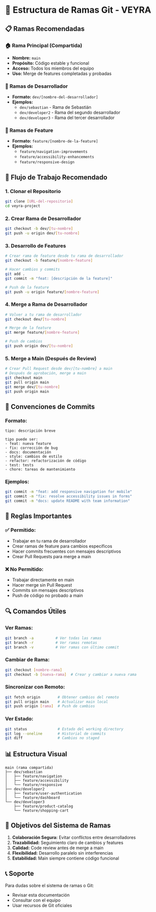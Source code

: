 # 🌿 **Estructura de Ramas Git - VEYRA**

## 📋 **Ramas Recomendadas**

### 🏠 **Rama Principal (Compartida)**
- **Nombre:** `main`
- **Propósito:** Código estable y funcional
- **Acceso:** Todos los miembros del equipo
- **Uso:** Merge de features completadas y probadas

### 👤 **Ramas de Desarrollador**
- **Formato:** `dev/[nombre-del-desarrollador]`
- **Ejemplos:**
  - `dev/sebastian` - Rama de Sebastián
  - `dev/developer2` - Rama del segundo desarrollador
  - `dev/developer3` - Rama del tercer desarrollador

### 🚀 **Ramas de Feature**
- **Formato:** `feature/[nombre-de-la-feature]`
- **Ejemplos:**
  - `feature/navigation-improvements`
  - `feature/accessibility-enhancements`
  - `feature/responsive-design`

## 🔄 **Flujo de Trabajo Recomendado**

### 1. **Clonar el Repositorio**
```bash
git clone [URL-del-repositorio]
cd veyra-project
```

### 2. **Crear Rama de Desarrollador**
```bash
git checkout -b dev/[tu-nombre]
git push -u origin dev/[tu-nombre]
```

### 3. **Desarrollo de Features**
```bash
# Crear rama de feature desde tu rama de desarrollador
git checkout -b feature/[nombre-feature]

# Hacer cambios y commits
git add .
git commit -m "feat: [descripción de la feature]"

# Push de la feature
git push -u origin feature/[nombre-feature]
```

### 4. **Merge a Rama de Desarrollador**
```bash
# Volver a tu rama de desarrollador
git checkout dev/[tu-nombre]

# Merge de la feature
git merge feature/[nombre-feature]

# Push de cambios
git push origin dev/[tu-nombre]
```

### 5. **Merge a Main (Después de Review)**
```bash
# Crear Pull Request desde dev/[tu-nombre] a main
# Después de aprobación, merge a main
git checkout main
git pull origin main
git merge dev/[tu-nombre]
git push origin main
```

## 📝 **Convenciones de Commits**

### **Formato:**
```
tipo: descripción breve

tipo puede ser:
- feat: nueva feature
- fix: corrección de bug
- docs: documentación
- style: cambios de estilo
- refactor: refactorización de código
- test: tests
- chore: tareas de mantenimiento
```

### **Ejemplos:**
```bash
git commit -m "feat: add responsive navigation for mobile"
git commit -m "fix: resolve accessibility issues in forms"
git commit -m "docs: update README with team information"
```

## 🚨 **Reglas Importantes**

### ✅ **Permitido:**
- Trabajar en tu rama de desarrollador
- Crear ramas de feature para cambios específicos
- Hacer commits frecuentes con mensajes descriptivos
- Crear Pull Requests para merge a main

### ❌ **No Permitido:**
- Trabajar directamente en main
- Hacer merge sin Pull Request
- Commits sin mensajes descriptivos
- Push de código no probado a main

## 🔍 **Comandos Útiles**

### **Ver Ramas:**
```bash
git branch -a          # Ver todas las ramas
git branch -r          # Ver ramas remotas
git branch -v          # Ver ramas con último commit
```

### **Cambiar de Rama:**
```bash
git checkout [nombre-rama]
git checkout -b [nueva-rama]  # Crear y cambiar a nueva rama
```

### **Sincronizar con Remoto:**
```bash
git fetch origin        # Obtener cambios del remoto
git pull origin main    # Actualizar main local
git push origin [rama]  # Push de cambios
```

### **Ver Estado:**
```bash
git status              # Estado del working directory
git log --oneline       # Historial de commits
git diff                # Cambios no staged
```

## 📊 **Estructura Visual**

```
main (rama compartida)
├── dev/sebastian
│   ├── feature/navigation
│   ├── feature/accessibility
│   └── feature/responsive
├── dev/developer2
│   ├── feature/user-authentication
│   └── feature/dashboard
└── dev/developer3
    ├── feature/product-catalog
    └── feature/shopping-cart
```

## 🎯 **Objetivos del Sistema de Ramas**

1. **Colaboración Segura:** Evitar conflictos entre desarrolladores
2. **Trazabilidad:** Seguimiento claro de cambios y features
3. **Calidad:** Code review antes de merge a main
4. **Flexibilidad:** Desarrollo paralelo sin interferencias
5. **Estabilidad:** Main siempre contiene código funcional

## 📞 **Soporte**

Para dudas sobre el sistema de ramas o Git:
- Revisar esta documentación
- Consultar con el equipo
- Usar recursos de Git oficiales

